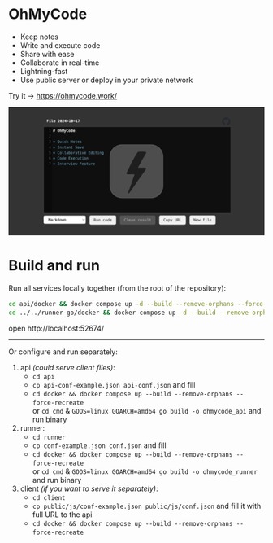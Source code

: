 # OhMyCode

* Keep notes
* Write and execute code
* Share with ease
* Collaborate in real-time
* Lightning-fast
* Use public server or deploy in your private network

Try it -> https://ohmycode.work/

![OhMyCode preview](OhMyCode-preview.png)

# Build and run

Run all services locally together (from the root of the repository):
```bash
cd api/docker && docker compose up -d --build --remove-orphans --force-recreate &&  cd../../  && \
cd ../../runner-go/docker && docker compose up -d --build --remove-orphans --force-recreate && cd../../
```
open http://localhost:52674/

---

Or configure and run separately:
1. api _(could serve client files)_:
    * `cd api`
    * `cp api-conf-example.json api-conf.json` and fill
    * `cd docker && docker compose up --build --remove-orphans --force-recreate`\
      or `cd cmd` & `GOOS=linux GOARCH=amd64 go build -o ohmycode_api` and run binary
2. runner:
    * `cd runner`
    * `cp conf-example.json conf.json` and fill
    * `cd docker && docker compose up --build --remove-orphans --force-recreate`\
      or `cd cmd` & `GOOS=linux GOARCH=amd64 go build -o ohmycode_runner` and run binary
3. client _(if you want to serve it separately)_:
    * `cd client`
    * `cp public/js/conf-example.json public/js/conf.json` and fill it with full URL to the api
    * `cd docker && docker compose up --build --remove-orphans --force-recreate`
